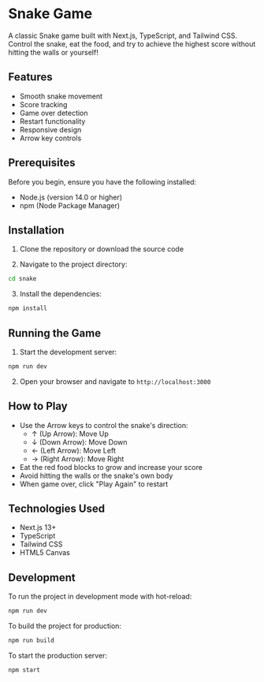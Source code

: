 # Snake Game

A classic Snake game built with Next.js, TypeScript, and Tailwind CSS. Control the snake, eat the food, and try to achieve the highest score without hitting the walls or yourself!

## Features

- Smooth snake movement
- Score tracking
- Game over detection
- Restart functionality
- Responsive design
- Arrow key controls

## Prerequisites

Before you begin, ensure you have the following installed:
- Node.js (version 14.0 or higher)
- npm (Node Package Manager)

## Installation

1. Clone the repository or download the source code

2. Navigate to the project directory:
```bash
cd snake
```

3. Install the dependencies:
```bash
npm install
```

## Running the Game

1. Start the development server:
```bash
npm run dev
```

2. Open your browser and navigate to `http://localhost:3000`

## How to Play

- Use the Arrow keys to control the snake's direction:
  - ↑ (Up Arrow): Move Up
  - ↓ (Down Arrow): Move Down
  - ← (Left Arrow): Move Left
  - → (Right Arrow): Move Right
- Eat the red food blocks to grow and increase your score
- Avoid hitting the walls or the snake's own body
- When game over, click "Play Again" to restart

## Technologies Used

- Next.js 13+
- TypeScript
- Tailwind CSS
- HTML5 Canvas

## Development

To run the project in development mode with hot-reload:
```bash
npm run dev
```

To build the project for production:
```bash
npm run build
```

To start the production server:
```bash
npm start
```
